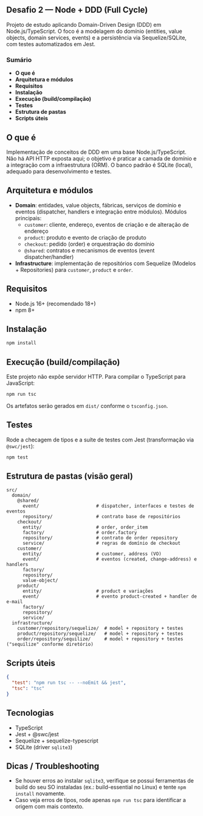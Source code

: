 ## Desafio 2 — Node + DDD (Full Cycle)

Projeto de estudo aplicando Domain-Driven Design (DDD) em Node.js/TypeScript. O foco é a modelagem do domínio (entities, value objects, domain services, events) e a persistência via Sequelize/SQLite, com testes automatizados em Jest.

### Sumário
- **O que é**
- **Arquitetura e módulos**
- **Requisitos**
- **Instalação**
- **Execução (build/compilação)**
- **Testes**
- **Estrutura de pastas**
- **Scripts úteis**

## O que é
Implementação de conceitos de DDD em uma base Node.js/TypeScript. Não há API HTTP exposta aqui; o objetivo é praticar a camada de domínio e a integração com a infraestrutura (ORM). O banco padrão é SQLite (local), adequado para desenvolvimento e testes.

## Arquitetura e módulos
- **Domain**: entidades, value objects, fábricas, serviços de domínio e eventos (dispatcher, handlers e integração entre módulos). Módulos principais:
  - `customer`: cliente, endereço, eventos de criação e de alteração de endereço
  - `product`: produto e evento de criação de produto
  - `checkout`: pedido (order) e orquestração do domínio
  - `@shared`: contratos e mecanismos de eventos (event dispatcher/handler)
- **Infrastructure**: implementação de repositórios com Sequelize (Modelos + Repositories) para `customer`, `product` e `order`.

## Requisitos
- Node.js 16+ (recomendado 18+)
- npm 8+

## Instalação
```bash
npm install
```

## Execução (build/compilação)
Este projeto não expõe servidor HTTP. Para compilar o TypeScript para JavaScript:
```bash
npm run tsc
```
Os artefatos serão gerados em `dist/` conforme o `tsconfig.json`.

## Testes
Rode a checagem de tipos e a suíte de testes com Jest (transformação via `@swc/jest`):
```bash
npm test
```

## Estrutura de pastas (visão geral)
```
src/
  domain/
    @shared/
      event/                     # dispatcher, interfaces e testes de eventos
      repository/                # contrato base de repositórios
    checkout/
      entity/                    # order, order_item
      factory/                   # order.factory
      repository/                # contrato de order repository
      service/                   # regras de domínio de checkout
    customer/
      entity/                    # customer, address (VO)
      event/                     # eventos (created, change-address) e handlers
      factory/
      repository/
      value-object/
    product/
      entity/                    # product e variações
      event/                     # evento product-created + handler de e-mail
      factory/
      repository/
      service/
  infrastructure/
    customer/repository/sequelize/  # model + repository + testes
    product/repository/sequelize/   # model + repository + testes
    order/repository/sequilize/     # model + repository + testes ("sequilize" conforme diretório)
```

## Scripts úteis
```json
{
  "test": "npm run tsc -- --noEmit && jest",
  "tsc": "tsc"
}
```

## Tecnologias
- TypeScript
- Jest + @swc/jest
- Sequelize + sequelize-typescript
- SQLite (driver `sqlite3`)

## Dicas / Troubleshooting
- Se houver erros ao instalar `sqlite3`, verifique se possui ferramentas de build do seu SO instaladas (ex.: build-essential no Linux) e tente `npm install` novamente.
- Caso veja erros de tipos, rode apenas `npm run tsc` para identificar a origem com mais contexto.
